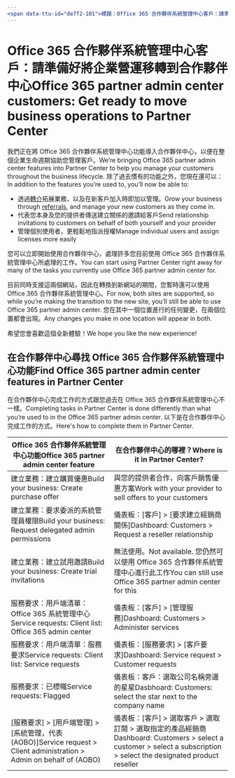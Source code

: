 ```yaml
---
<span data-ttu-id="de7f2-101">標題：Office 365 合作夥伴系統管理中心客戶：請準備好將企業營運移轉到合作夥伴中心 | 合作夥伴中心描述：Office 365 合作夥伴系統管理中心客戶遷移至合作夥伴中心時的重要考量 ms.prod：作者：KPacquer</span><span class="sxs-lookup"><span data-stu-id="de7f2-101">title: Office 365 partner admin center customers: Get ready to move business operations to Partner Center | Partner Center description: Key considerations for Office 365 partner admin center customers when migrating to Partner Center ms.prod: author: KPacquer</span></span>
---
```


# <a name="office-365-partner-admin-center-customers-get-ready-to-move-business-operations-to-partner-center"></a><span data-ttu-id="de7f2-102">Office 365 合作夥伴系統管理中心客戶：請準備好將企業營運移轉到合作夥伴中心</span><span class="sxs-lookup"><span data-stu-id="de7f2-102">Office 365 partner admin center customers: Get ready to move business operations to Partner Center</span></span>

<span data-ttu-id="de7f2-103">我們正在將 Office 365 合作夥伴系統管理中心功能導入合作夥伴中心，以便在整個企業生命週期協助您管理客戶。</span><span class="sxs-lookup"><span data-stu-id="de7f2-103">We’re bringing Office 365 partner admin center features into Partner Center to help you manage your customers throughout the business lifecycle.</span></span> <span data-ttu-id="de7f2-104">除了過去慣有的功能之外，您現在還可以：</span><span class="sxs-lookup"><span data-stu-id="de7f2-104">In addition to the features you’re used to, you’ll now be able to:</span></span> 

*  <span data-ttu-id="de7f2-105">透過[轉介](referrals.md)拓展業務，以及在新客戶加入時即加以管理。</span><span class="sxs-lookup"><span data-stu-id="de7f2-105">Grow your business through [referrals](referrals.md), and manage your new customers as they come in.</span></span>
*  <span data-ttu-id="de7f2-106">代表您本身及您的提供者傳送建立關係的邀請給客戶</span><span class="sxs-lookup"><span data-stu-id="de7f2-106">Send relationship invitations to customers on behalf of both yourself and your provider</span></span>
*  <span data-ttu-id="de7f2-107">管理個別使用者，更輕鬆地指派授權</span><span class="sxs-lookup"><span data-stu-id="de7f2-107">Manage individual users and assign licenses more easily</span></span>

<span data-ttu-id="de7f2-108">您可以立即開始使用合作夥伴中心，處理許多您目前使用 Office 365 合作夥伴系統管理中心所處理的工作。</span><span class="sxs-lookup"><span data-stu-id="de7f2-108">You can start using Partner Center right away for many of the tasks you currently use Office 365 partner admin center for.</span></span> 

<span data-ttu-id="de7f2-109">目前同時支援這兩個網站，因此在轉換到新網站的期間，您暫時還可以使用 Office 365 合作夥伴系統管理中心。</span><span class="sxs-lookup"><span data-stu-id="de7f2-109">For now, both sites are supported, so while you’re making the transition to the new site, you’ll still be able to use Office 365 partner admin center.</span></span> <span data-ttu-id="de7f2-110">您在其中一個位置進行的任何變更，在兩個位置都會出現。</span><span class="sxs-lookup"><span data-stu-id="de7f2-110">Any changes you make in one location will appear in both.</span></span>

<span data-ttu-id="de7f2-111">希望您會喜歡這個全新體驗！</span><span class="sxs-lookup"><span data-stu-id="de7f2-111">We hope you like the new experience!</span></span>

## <a name="find-office-365-partner-admin-center-features-in-partner-center"></a><span data-ttu-id="de7f2-112">在合作夥伴中心尋找 Office 365 合作夥伴系統管理中心功能</span><span class="sxs-lookup"><span data-stu-id="de7f2-112">Find Office 365 partner admin center features in Partner Center</span></span>

<span data-ttu-id="de7f2-113">在合作夥伴中心完成工作的方式跟您過去在 Office 365 合作夥伴系統管理中心不一樣。</span><span class="sxs-lookup"><span data-stu-id="de7f2-113">Completing tasks in Partner Center is done differently than what you’re used to in the Office 365 partner admin center.</span></span> <span data-ttu-id="de7f2-114">以下是在合作夥伴中心完成工作的方式。</span><span class="sxs-lookup"><span data-stu-id="de7f2-114">Here's how to complete them in Partner Center.</span></span>

| <span data-ttu-id="de7f2-115">Office 365 合作夥伴系統管理中心功能</span><span class="sxs-lookup"><span data-stu-id="de7f2-115">Office 365 partner admin center feature</span></span>                       | <span data-ttu-id="de7f2-116">在合作夥伴中心的哪裡？</span><span class="sxs-lookup"><span data-stu-id="de7f2-116">Where is it in Partner Center?</span></span> | 
|   -----------------------------------------------  | -------------- |
| <span data-ttu-id="de7f2-117">建立業務：建立購買優惠</span><span class="sxs-lookup"><span data-stu-id="de7f2-117">Build your business: Create purchase offer</span></span> | <span data-ttu-id="de7f2-118">與您的提供者合作，向客戶銷售優惠方案</span><span class="sxs-lookup"><span data-stu-id="de7f2-118">Work with your provider to sell offers to your customers</span></span> |
| <span data-ttu-id="de7f2-119">建立業務：要求委派的系統管理員權限</span><span class="sxs-lookup"><span data-stu-id="de7f2-119">Build your business: Request delegated admin permissions</span></span> | <span data-ttu-id="de7f2-120">儀表板：[客戶] > [要求建立經銷商關係]</span><span class="sxs-lookup"><span data-stu-id="de7f2-120">Dashboard: Customers > Request a reseller relationship</span></span> |
| <span data-ttu-id="de7f2-121">建立業務：建立試用邀請</span><span class="sxs-lookup"><span data-stu-id="de7f2-121">Build your business: Create trial invitations</span></span> | <span data-ttu-id="de7f2-122">無法使用。</span><span class="sxs-lookup"><span data-stu-id="de7f2-122">Not available.</span></span> <span data-ttu-id="de7f2-123">您仍然可以使用 Office 365 合作夥伴系統管理中心進行此工作</span><span class="sxs-lookup"><span data-stu-id="de7f2-123">You can still use Office 365 partner admin center for this</span></span> |
| <span data-ttu-id="de7f2-124">服務要求：用戶端清單：Office 365 系統管理中心</span><span class="sxs-lookup"><span data-stu-id="de7f2-124">Service requests: Client list: Office 365 admin center</span></span> | <span data-ttu-id="de7f2-125">儀表板：[客戶] > [管理服務]</span><span class="sxs-lookup"><span data-stu-id="de7f2-125">Dashboard: Customers > Administer services</span></span> |
| <span data-ttu-id="de7f2-126">服務要求：用戶端清單：服務要求</span><span class="sxs-lookup"><span data-stu-id="de7f2-126">Service requests: Client list: Service requests</span></span> | <span data-ttu-id="de7f2-127">儀表板：[服務要求] > [客戶要求]</span><span class="sxs-lookup"><span data-stu-id="de7f2-127">Dashboard: Service request > Customer requests</span></span> |
| <span data-ttu-id="de7f2-128">服務要求：已標幟</span><span class="sxs-lookup"><span data-stu-id="de7f2-128">Service requests: Flagged</span></span> | <span data-ttu-id="de7f2-129">儀表板：客戶：選取公司名稱旁邊的星星</span><span class="sxs-lookup"><span data-stu-id="de7f2-129">Dasbhoard: Customers: select the star next to the company name</span></span> |
| <span data-ttu-id="de7f2-130">[服務要求] > [用戶端管理] > [系統管理，代表 (AOBO)]</span><span class="sxs-lookup"><span data-stu-id="de7f2-130">Service request > Client administration > Admin on behalf of (AOBO)</span></span> | <span data-ttu-id="de7f2-131">儀表板：[客戶] > 選取客戶 > 選取訂閱 > 選取指定的產品經銷商</span><span class="sxs-lookup"><span data-stu-id="de7f2-131">Dashboard: Customers > select a customer > select a subscription > select the designated product reseller</span></span> |

